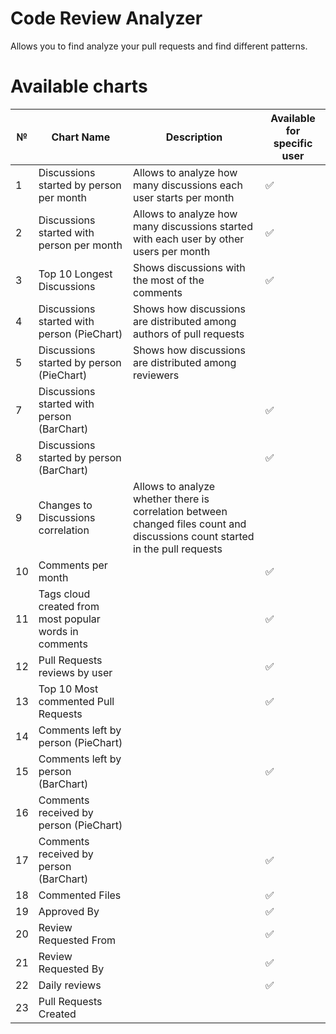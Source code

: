 # Code Review Analyzer

Allows you to find analyze your pull requests and find different patterns.

# Available charts

| №   | Chart Name                                             | Description                                                                                                                   | Available for specific user |
| --- | ------------------------------------------------------ | ----------------------------------------------------------------------------------------------------------------------------- | --------------------------- |
| 1   | Discussions started by person per month                | Allows to analyze how many discussions each user starts per month                                                             | ✅                          |
| 2   | Discussions started with person per month              | Allows to analyze how many discussions started with each user by other users per month                                        | ✅                          |
| 3   | Top 10 Longest Discussions                             | Shows discussions with the most of the comments                                                                               | ✅                          |
| 4   | Discussions started with person (PieChart)             | Shows how discussions are distributed among authors of pull requests                                                          |                             |
| 5   | Discussions started by person (PieChart)               | Shows how discussions are distributed among reviewers                                                                         |                             |
| 7   | Discussions started with person (BarChart)             |                                                                                                                               | ✅                          |
| 8   | Discussions started by person (BarChart)               |                                                                                                                               | ✅                          |
| 9   | Changes to Discussions correlation                     | Allows to analyze whether there is correlation between changed files count and discussions count started in the pull requests |                             |
| 10  | Comments per month                                     |                                                                                                                               | ✅                          |
| 11  | Tags cloud created from most popular words in comments |                                                                                                                               | ✅                          |
| 12  | Pull Requests reviews by user                          |                                                                                                                               | ✅                          |
| 13  | Top 10 Most commented Pull Requests                    |                                                                                                                               | ✅                          |
| 14  | Comments left by person (PieChart)                     |                                                                                                                               |                             |
| 15  | Comments left by person (BarChart)                     |                                                                                                                               | ✅                          |
| 16  | Comments received by person (PieChart)                 |                                                                                                                               |                             |
| 17  | Comments received by person (BarChart)                 |                                                                                                                               | ✅                          |
| 18  | Commented Files                                        |                                                                                                                               | ✅                          |
| 19  | Approved By                                            |                                                                                                                               | ✅                          |
| 20  | Review Requested From                                  |                                                                                                                               | ✅                          |
| 21  | Review Requested By                                    |                                                                                                                               | ✅                          |
| 22  | Daily reviews                                          |                                                                                                                               | ✅                          |
| 23  | Pull Requests Created                                  |                                                                                                                               |                             |
